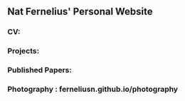 ## Nat Fernelius' Personal Website


### CV: 
### Projects:
### Published Papers:
### Photography : ferneliusn.github.io/photography
